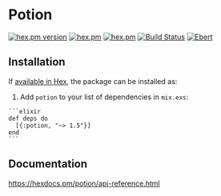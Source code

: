# Potion
[![hex.pm version](https://img.shields.io/hexpm/v/potion.svg)](https://hex.pm/packages/potion) [![hex.pm](https://img.shields.io/hexpm/l/potion.svg)](https://github.com/su-mi-lab/potion/blob/develop/LICENSE) [![hex.pm](https://img.shields.io/hexpm/dt/potion.svg)](https://hex.pm/packages/potion) [![Build Status](https://travis-ci.org/su-mi-lab/potion.svg?branch=master)](https://travis-ci.org/su-mi-lab/potion)
[![Ebert](https://ebertapp.io/github/su-mi-lab/potion.svg)](https://ebertapp.io/github/su-mi-lab/potion)

## Installation

If [available in Hex](https://hex.pm/docs/publish), the package can be installed as:

  1. Add `potion` to your list of dependencies in `mix.exs`:

    ```elixir
    def deps do
      [{:potion, "~> 1.5"}]
    end
    ```

## Documentation

  https://hexdocs.pm/potion/api-reference.html
